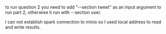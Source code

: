 to run question 2 you need to add "--section tweet" as an input argument to run part 2, otherwise it run with --section user.

I can not establish spark connection to minio so I used local address to read and write results.
